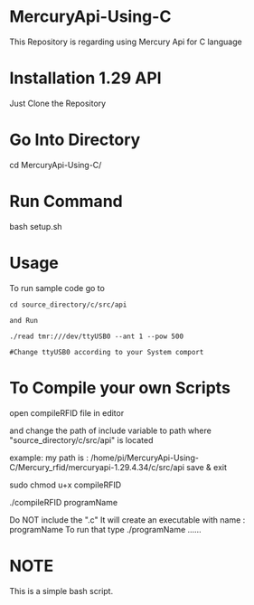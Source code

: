 # MercuryApi-Using-C
This Repository is regarding using Mercury Api for C language

# Installation 1.29 API
Just Clone the Repository 

# Go Into Directory 
cd MercuryApi-Using-C/

# Run Command
bash setup.sh


# Usage
To run sample code go to 

    cd source_directory/c/src/api
    
    and Run
    
    ./read tmr:///dev/ttyUSB0 --ant 1 --pow 500
    
    #Change ttyUSB0 according to your System comport 
    
# To Compile your own Scripts

open compileRFID file in editor

and change the path of include variable to path where "source_directory/c/src/api" is located

example: 
       my path is :
                /home/pi/MercuryApi-Using-C/Mercury_rfid/mercuryapi-1.29.4.34/c/src/api
save & exit

sudo chmod u+x compileRFID

./compileRFID programName

Do NOT include the ".c"
It will create an executable with name : programName
To run that type ./programName ……


# NOTE
This is a simple bash script.
